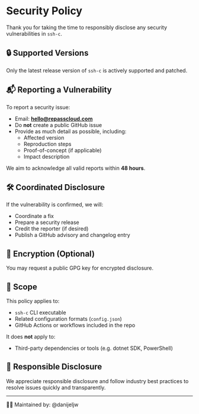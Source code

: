 # Security Policy

Thank you for taking the time to responsibly disclose any security vulnerabilities in `ssh-c`.

## 🔒 Supported Versions

Only the latest release version of `ssh-c` is actively supported and patched.

## 📬 Reporting a Vulnerability

To report a security issue:

- Email: **hello@repasscloud.com**
- Do **not** create a public GitHub issue
- Provide as much detail as possible, including:
  - Affected version
  - Reproduction steps
  - Proof-of-concept (if applicable)
  - Impact description

We aim to acknowledge all valid reports within **48 hours**.

## 🛠️ Coordinated Disclosure

If the vulnerability is confirmed, we will:

- Coordinate a fix
- Prepare a security release
- Credit the reporter (if desired)
- Publish a GitHub advisory and changelog entry

## 🔐 Encryption (Optional)

You may request a public GPG key for encrypted disclosure.

## 🧪 Scope

This policy applies to:

- `ssh-c` CLI executable
- Related configuration formats (`config.json`)
- GitHub Actions or workflows included in the repo

It does **not** apply to:

- Third-party dependencies or tools (e.g. dotnet SDK, PowerShell)

## 🙏 Responsible Disclosure

We appreciate responsible disclosure and follow industry best practices to resolve issues quickly and transparently.

---

🧑‍💻 Maintained by: @danijeljw
